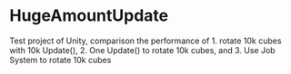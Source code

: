 # HugeAmountUpdate
Test project of Unity, comparison the performance of 1. rotate 10k cubes with 10k Update(), 2. One Update() to rotate 10k cubes, and 3. Use Job System to rotate 10k cubes
